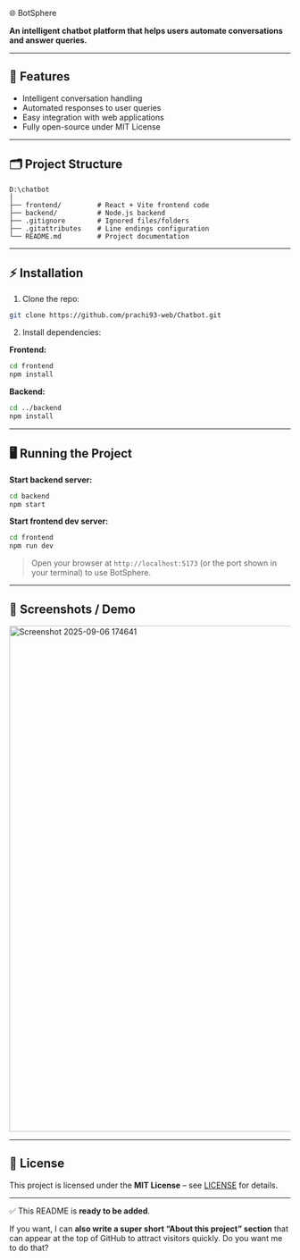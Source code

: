 🌐 BotSphere

**An intelligent chatbot platform that helps users automate conversations and answer queries.**

---

## 🚀 Features

* Intelligent conversation handling
* Automated responses to user queries
* Easy integration with web applications
* Fully open-source under MIT License

---

## 🗂 Project Structure

```
D:\chatbot
│
├── frontend/         # React + Vite frontend code
├── backend/          # Node.js backend
├── .gitignore        # Ignored files/folders
├── .gitattributes    # Line endings configuration
└── README.md         # Project documentation
```

---

## ⚡ Installation

1. Clone the repo:

```bash
git clone https://github.com/prachi93-web/Chatbot.git
```

2. Install dependencies:

**Frontend:**

```bash
cd frontend
npm install
```

**Backend:**

```bash
cd ../backend
npm install
```

---

## 🖥 Running the Project

**Start backend server:**

```bash
cd backend
npm start
```

**Start frontend dev server:**

```bash
cd frontend
npm run dev
```

> Open your browser at `http://localhost:5173` (or the port shown in your terminal) to use BotSphere.

---

## 🎨 Screenshots / Demo

<img width="1885" height="906" alt="Screenshot 2025-09-06 174641" src="https://github.com/user-attachments/assets/fa05e68b-ce34-4698-b2b1-2893610ea84e" />


---

## 📄 License

This project is licensed under the **MIT License** – see [LICENSE](LICENSE) for details.

---

✅ This README is **ready to be added**.

If you want, I can **also write a super short “About this project” section** that can appear at the top of GitHub to attract visitors quickly. Do you want me to do that?
